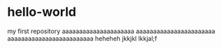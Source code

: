 # hello-world
my first repository
aaaaaaaaaaaaaaaaaaaaa
aaaaaaaaaaaaaaaaaaaaaaa
aaaaaaaaaaaaaaaaaaaaaaaaa
heheheh
jkkjkl
lkkjal;f
